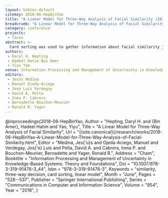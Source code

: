 ```yaml
---
layout: bibtex-default
citekey: 2018-06-HepBinYao
title: "A Linear Model for Three-Way Analysis of Facial Similarity (2018)"
breadcrumb: "A Linear Model for Three-Way Analysis of Facial Similarity (2018)"
category: conference
projects:
 - faces
abstract: >-
  Card sorting was used to gather information about facial similarity judgments. A group of raters put a set of facial photos into an unrestricted number of different piles according to each rater's judgment of similarity. This paper proposes a linear model for 3-way analysis of similarity. An overall rating function is a weighted linear combination of ratings from individual raters. A pair of photos is considered to be similar, dissimilar, or divided, respectively, if the overall rating function is greater than or equal to a certain threshold, is less than or equal to another threshold, or is between the two thresholds. The proposed framework for 3-way analysis of similarity is complementary to studies of similarity based on features of photos.
authors:
 - Daryl H. Hepting
 - Hadeel Hatim Bin Amer
 - Yiyu Yao
venue: Information Processing and Management of Uncertainty in Knowledge Based Systems  Theory and Foundations
editors:
 - Jesús Medina
 - Manuel Ojeda-Aciego
 - José Luis Verdegay
 - David A. Pelta
 - Inma P. Cabrera
 - Bernadette Bouchon-Meunier
 - Ronald R. Yager
---
```

@inproceedings{2018-06-HepBinYao,
	Author =  "Hepting, Daryl H. and {Bin Amer}, Hadeel Hatim and Yao, Yiyu",
	Title =  "A Linear Model for Three-Way Analysis of Facial Similarity",
	Url = \"{{site.canonical}}/research/works/2018-06-HepBinYao-A-Linear-Model-for-Three-Way-Analysis-of-Facial-Similarity.html\",
	Editor =  "Medina, Jes{\'u}s and Ojeda-Aciego, Manuel and Verdegay, Jos{\'e} Luis and Pelta, David A. and Cabrera, Inma P. and Bouchon-Meunier, Bernadette and Yager, Ronald R.",
	Address =  "Cham",
	Booktitle =  "Information Processing and Management of Uncertainty in Knowledge-Based Systems. Theory and Foundations",
	Doi =  "10.1007/978-3-319-91476-3\_44",
	Isbn =  "978-3-319-91476-3",
	Keywords =  "similarity, three-way decision, card sorting, linear model",
	Month =  "June",
	Pages =  "528--537",
	Publisher =  "Springer International Publishing",
	Series =  "Communications in Computer and Information Science",
	Volume =  "854",
	Year =  "2018",
}
